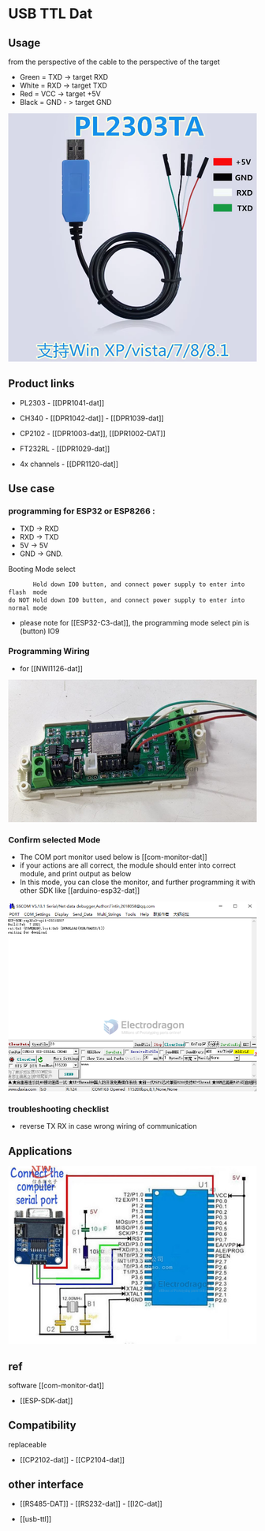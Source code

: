 
# USB TTL Dat 

## Usage 

from the perspective of the cable to the perspective of the target

- Green = TXD -> target RXD  
- White = RXD -> target TXD
- Red = VCC -> target +5V
- Black = GND - > target GND

![](32-40-17-24-07-2023.png)




## Product links 

- PL2303 - [[DPR1041-dat]] 
- CH340 - [[DPR1042-dat]] - [[DPR1039-dat]]

- CP2102 - [[DPR1003-dat]], [[DPR1002-DAT]]

- FT232RL - [[DPR1029-dat]]

- 4x channels - [[DPR1120-dat]]

## Use case 


### programming for ESP32 or ESP8266 : 
- TXD -> RXD
- RXD -> TXD
- 5V -> 5V
- GND -> GND. 

Booting Mode select

           Hold down IO0 button, and connect power supply to enter into flash  mode
    do NOT Hold down IO0 button, and connect power supply to enter into normal mode

- please note for [[ESP32-C3-dat]], the programming mode select pin is (button) IO9


### Programming Wiring 



- for [[NWI1126-dat]]

![](2023-09-27-16-07-06.png)


### Confirm selected Mode 

- The COM port monitor used below is [[com-monitor-dat]]
- if your actions are all correct, the module should enter into correct module, and print output as below
- In this mode, you can close the monitor, and further programming it with other SDK like [[arduino-esp32-dat]]

![](2023-09-27-16-05-42.png)


### troubleshooting checklist
- reverse TX RX in case wrong wiring of communication

## Applications 

![](2023-12-19-16-16-01.png)

## ref 
software [[com-monitor-dat]]

- [[ESP-SDK-dat]]

## Compatibility 

replaceable 
- [[CP2102-dat]] - [[CP2104-dat]]



## other interface 
- [[RS485-DAT]] - [[RS232-dat]] - [[I2C-dat]]


- [[usb-ttl]]
